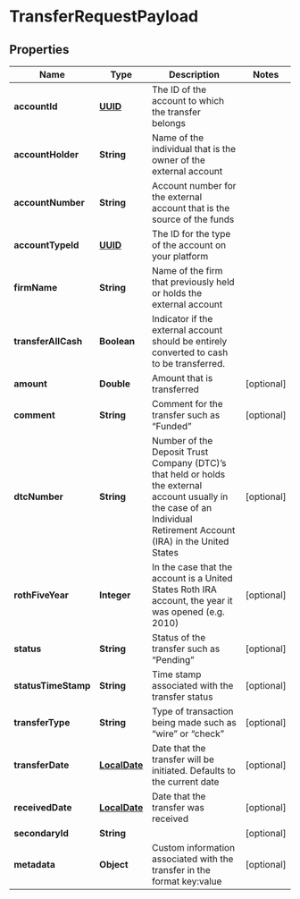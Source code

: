 
# TransferRequestPayload

## Properties
Name | Type | Description | Notes
------------ | ------------- | ------------- | -------------
**accountId** | [**UUID**](UUID.md) | The ID of the account to which the transfer belongs | 
**accountHolder** | **String** | Name of the individual that is the owner of the external account | 
**accountNumber** | **String** | Account number for the external account that is the source of the funds | 
**accountTypeId** | [**UUID**](UUID.md) | The ID for the type of the account on your platform | 
**firmName** | **String** | Name of the firm that previously held or holds the external account | 
**transferAllCash** | **Boolean** | Indicator if the external account should be entirely converted to cash to be transferred. | 
**amount** | **Double** | Amount that is transferred |  [optional]
**comment** | **String** | Comment for the transfer such as “Funded” |  [optional]
**dtcNumber** | **String** | Number of the Deposit Trust Company (DTC)’s that held or holds the external account usually in the case of an Individual Retirement Account (IRA) in the United States |  [optional]
**rothFiveYear** | **Integer** | In the case that the account is a United States Roth IRA account, the year it was opened (e.g. 2010) |  [optional]
**status** | **String** | Status of the transfer such as “Pending” |  [optional]
**statusTimeStamp** | **String** | Time stamp associated with the transfer status |  [optional]
**transferType** | **String** | Type of transaction being made such as “wire” or “check” |  [optional]
**transferDate** | [**LocalDate**](LocalDate.md) | Date that the transfer will be initiated. Defaults to the current date |  [optional]
**receivedDate** | [**LocalDate**](LocalDate.md) | Date that the transfer was received |  [optional]
**secondaryId** | **String** |  |  [optional]
**metadata** | **Object** | Custom information associated with the transfer in the format key:value |  [optional]



